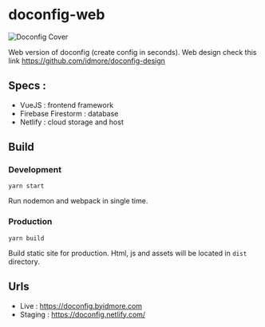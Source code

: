 # doconfig-web

![Doconfig Cover](https://raw.githubusercontent.com/yussan/doconfig-web/master/public/images/fb_cover.png)

Web version of doconfig (create config in seconds). Web design check this link https://github.com/idmore/doconfig-design

## Specs :
- VueJS : frontend framework
- Firebase Firestorm : database
- Netlify : cloud storage and host

## Build 
### Development
```
yarn start
```
Run nodemon and webpack in single time.

### Production
```
yarn build
```
Build static site for production. Html, js and assets will be located in `dist` directory.

## Urls
- Live : https://doconfig.byidmore.com
- Staging : https://doconfig.netlify.com/
